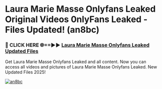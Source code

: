 # Laura Marie Masse Onlyfans Leaked Original Videos 0nlyFans Leaked - Files Updated! (an8bc)

<h3>🔴 CLICK HERE 🌐==►► <a href="https://tinyurl.com/2jnfzry5" rel="nofollow">Laura Marie Masse Onlyfans Leaked Updated Files</a></h3>

Get Laura Marie Masse Onlyfans Leaked and all content. Now you can access all videos and pictures of Laura Marie Masse Onlyfans Leaked. New Updated Files 2025!

[![an8bc](https://i.imgur.com/GyGTBgg.gif)](https://tinyurl.com/2jnfzry5)
